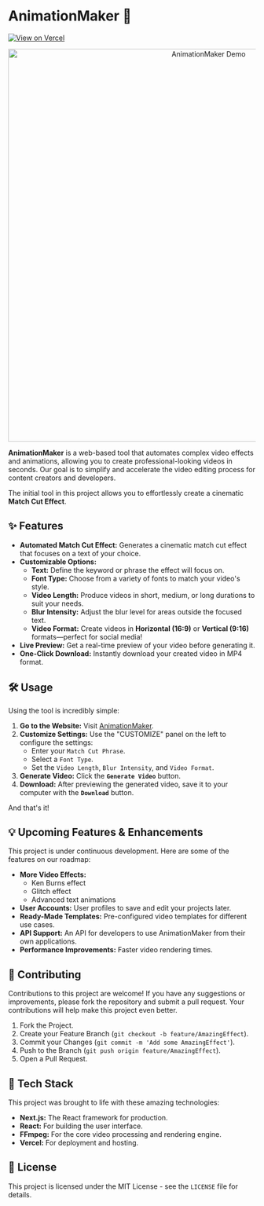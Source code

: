 # AnimationMaker 🚀

[![View on Vercel](https://vercel.com/button)](https://animaker.m0s.space/)

<p align="center">
  <img src="https://i.imgur.com/zvqhXnC.gif" alt="AnimationMaker Demo" width="800"/>
</p>

**AnimationMaker** is a web-based tool that automates complex video effects and animations, allowing you to create professional-looking videos in seconds. Our goal is to simplify and accelerate the video editing process for content creators and developers.

The initial tool in this project allows you to effortlessly create a cinematic **Match Cut Effect**.

## ✨ Features

- **Automated Match Cut Effect:** Generates a cinematic match cut effect that focuses on a text of your choice.
- **Customizable Options:**
  - **Text:** Define the keyword or phrase the effect will focus on.
  - **Font Type:** Choose from a variety of fonts to match your video's style.
  - **Video Length:** Produce videos in short, medium, or long durations to suit your needs.
  - **Blur Intensity:** Adjust the blur level for areas outside the focused text.
  - **Video Format:** Create videos in **Horizontal (16:9)** or **Vertical (9:16)** formats—perfect for social media!
- **Live Preview:** Get a real-time preview of your video before generating it.
- **One-Click Download:** Instantly download your created video in MP4 format.

## 🛠️ Usage

Using the tool is incredibly simple:

1.  **Go to the Website:** Visit [AnimationMaker](https://animaker.m0s.space/).
2.  **Customize Settings:** Use the "CUSTOMIZE" panel on the left to configure the settings:
    - Enter your `Match Cut Phrase`.
    - Select a `Font Type`.
    - Set the `Video Length`, `Blur Intensity`, and `Video Format`.
3.  **Generate Video:** Click the **`Generate Video`** button.
4.  **Download:** After previewing the generated video, save it to your computer with the **`Download`** button.

And that's it!

## 💡 Upcoming Features & Enhancements

This project is under continuous development. Here are some of the features on our roadmap:

- **More Video Effects:**
  - Ken Burns effect
  - Glitch effect
  - Advanced text animations
- **User Accounts:** User profiles to save and edit your projects later.
- **Ready-Made Templates:** Pre-configured video templates for different use cases.
- **API Support:** An API for developers to use AnimationMaker from their own applications.
- **Performance Improvements:** Faster video rendering times.

## 🤝 Contributing

Contributions to this project are welcome! If you have any suggestions or improvements, please fork the repository and submit a pull request. Your contributions will help make this project even better.

1.  Fork the Project.
2.  Create your Feature Branch (`git checkout -b feature/AmazingEffect`).
3.  Commit your Changes (`git commit -m 'Add some AmazingEffect'`).
4.  Push to the Branch (`git push origin feature/AmazingEffect`).
5.  Open a Pull Request.

## 🔧 Tech Stack

This project was brought to life with these amazing technologies:

- **Next.js:** The React framework for production.
- **React:** For building the user interface.
- **FFmpeg:** For the core video processing and rendering engine.
- **Vercel:** For deployment and hosting.

## 📄 License

This project is licensed under the MIT License - see the `LICENSE` file for details.

